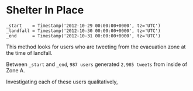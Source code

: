 Shelter In Place
================

	_start    = Timestamp('2012-10-29 00:00:00+0000', tz='UTC')
	_landfall = Timestamp('2012-10-30 00:00:00+0000', tz='UTC')
	_end      = Timestamp('2012-10-31 00:00:00+0000', tz='UTC')
	 
This method looks for users who are tweeting from the evacuation zone at the time of landfall.

Between `_start` and `_end`, `987 users` generated `2,985 tweets` from inside of Zone A.

Investigating each of these users qualitatively, 

